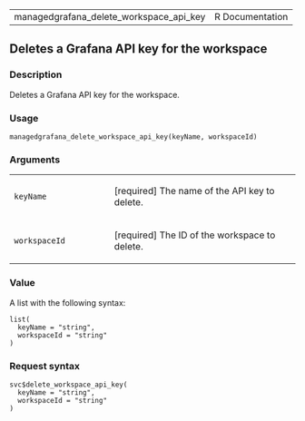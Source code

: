 <table style="width: 100%;">
<tbody>
<tr class="odd">
<td>managedgrafana_delete_workspace_api_key</td>
<td style="text-align: right;">R Documentation</td>
</tr>
</tbody>
</table>

## Deletes a Grafana API key for the workspace

### Description

Deletes a Grafana API key for the workspace.

### Usage

    managedgrafana_delete_workspace_api_key(keyName, workspaceId)

### Arguments

<table>
<colgroup>
<col style="width: 35%" />
<col style="width: 65%" />
</colgroup>
<tbody>
<tr class="odd">
<td><code
id="managedgrafana_delete_workspace_api_key_:_keyName">keyName</code></td>
<td><p>[required] The name of the API key to delete.</p></td>
</tr>
<tr class="even">
<td><code
id="managedgrafana_delete_workspace_api_key_:_workspaceId">workspaceId</code></td>
<td><p>[required] The ID of the workspace to delete.</p></td>
</tr>
</tbody>
</table>

### Value

A list with the following syntax:

    list(
      keyName = "string",
      workspaceId = "string"
    )

### Request syntax

    svc$delete_workspace_api_key(
      keyName = "string",
      workspaceId = "string"
    )

